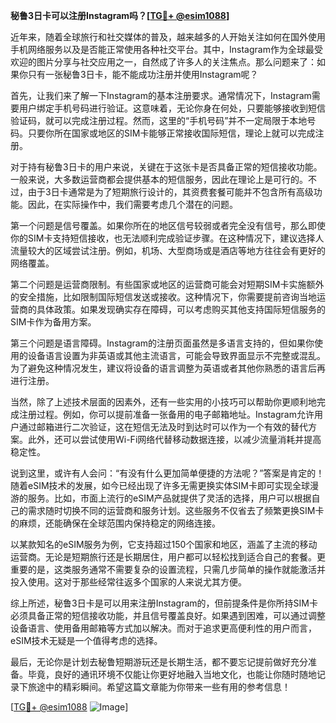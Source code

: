 **秘鲁3日卡可以注册Instagram吗？[[TG💪+ @esim1088](https://t.me/s/esim1088)]**

近年来，随着全球旅行和社交媒体的普及，越来越多的人开始关注如何在国外使用手机网络服务以及是否能正常使用各种社交平台。其中，Instagram作为全球最受欢迎的图片分享与社交应用之一，自然成了许多人的关注焦点。那么问题来了：如果你只有一张秘鲁3日卡，能不能成功注册并使用Instagram呢？

首先，让我们来了解一下Instagram的基本注册要求。通常情况下，Instagram需要用户绑定手机号码进行验证。这意味着，无论你身在何处，只要能够接收到短信验证码，就可以完成注册过程。然而，这里的“手机号码”并不一定局限于本地号码。只要你所在国家或地区的SIM卡能够正常接收国际短信，理论上就可以完成注册。

对于持有秘鲁3日卡的用户来说，关键在于这张卡是否具备正常的短信接收功能。一般来说，大多数运营商都会提供基本的短信服务，因此在理论上是可行的。不过，由于3日卡通常是为了短期旅行设计的，其资费套餐可能并不包含所有高级功能。因此，在实际操作中，我们需要考虑几个潜在的问题。

第一个问题是信号覆盖。如果你所在的地区信号较弱或者完全没有信号，那么即使你的SIM卡支持短信接收，也无法顺利完成验证步骤。在这种情况下，建议选择人流量较大的区域尝试注册。例如，机场、大型商场或是酒店等地方往往会有更好的网络覆盖。

第二个问题是运营商限制。有些国家或地区的运营商可能会对短期SIM卡实施额外的安全措施，比如限制国际短信发送或接收。这种情况下，你需要提前咨询当地运营商的具体政策。如果发现确实存在障碍，可以考虑购买其他支持国际短信服务的SIM卡作为备用方案。

第三个问题是语言障碍。Instagram的注册页面虽然是多语言支持的，但如果你使用的设备语言设置为非英语或其他主流语言，可能会导致界面显示不完整或混乱。为了避免这种情况发生，建议将设备的语言调整为英语或者其他你熟悉的语言后再进行注册。

当然，除了上述技术层面的因素外，还有一些实用的小技巧可以帮助你更顺利地完成注册过程。例如，你可以提前准备一张备用的电子邮箱地址。Instagram允许用户通过邮箱进行二次验证，这在短信无法及时到达时可以作为一个有效的替代方案。此外，还可以尝试使用Wi-Fi网络代替移动数据连接，以减少流量消耗并提高稳定性。

说到这里，或许有人会问：“有没有什么更加简单便捷的方法呢？”答案是肯定的！随着eSIM技术的发展，如今已经出现了许多无需更换实体SIM卡即可实现全球漫游的服务。比如，市面上流行的eSIM产品就提供了灵活的选择，用户可以根据自己的需求随时切换不同的运营商和服务计划。这些服务不仅省去了频繁更换SIM卡的麻烦，还能确保在全球范围内保持稳定的网络连接。

以某款知名的eSIM服务为例，它支持超过150个国家和地区，涵盖了主流的移动运营商。无论是短期旅行还是长期居住，用户都可以轻松找到适合自己的套餐。更重要的是，这类服务通常不需要复杂的设置流程，只需几步简单的操作就能激活并投入使用。这对于那些经常往返多个国家的人来说尤其方便。

综上所述，秘鲁3日卡是可以用来注册Instagram的，但前提条件是你所持SIM卡必须具备正常的短信接收功能，并且信号覆盖良好。如果遇到困难，可以通过调整设备语言、使用备用邮箱等方式加以解决。而对于追求更高便利性的用户而言，eSIM技术无疑是一个值得考虑的选择。

最后，无论你是计划去秘鲁短期游玩还是长期生活，都不要忘记提前做好充分准备。毕竟，良好的通讯环境不仅能让你更好地融入当地文化，也能让你随时随地记录下旅途中的精彩瞬间。希望这篇文章能为你带来一些有用的参考信息！

[[TG💪+ @esim1088](https://t.me/s/esim1088) ![Image](https://i.postimg.cc/4NQfJmqS/Snipaste-2025-05-13-00-14-12.png)]